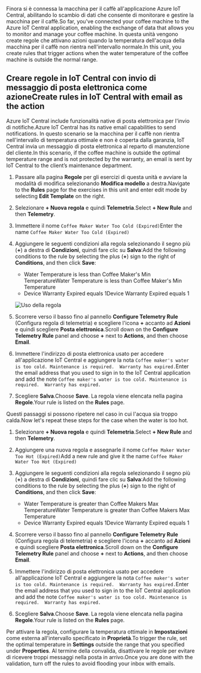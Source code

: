 <span data-ttu-id="4edd5-101">Finora si è connessa la macchina per il caffè all'applicazione Azure IoT Central, abilitando lo scambio di dati che consente di monitorare e gestire la macchina per il caffè.</span><span class="sxs-lookup"><span data-stu-id="4edd5-101">So far, you've connected your coffee machine to the Azure IoT Central application, enabling the exchange of data that allows you to monitor and manage your coffee machine.</span></span> <span data-ttu-id="4edd5-102">In questa unità vengono create regole che attivano azioni quando la temperatura dell'acqua della macchina per il caffè non rientra nell'intervallo normale.</span><span class="sxs-lookup"><span data-stu-id="4edd5-102">In this unit, you create rules that trigger actions when the water temperature of the coffee machine is outside the normal range.</span></span> 

## <a name="create-rules-in-iot-central-with-email-as-the-action"></a><span data-ttu-id="4edd5-103">Creare regole in IoT Central con invio di messaggio di posta elettronica come azione</span><span class="sxs-lookup"><span data-stu-id="4edd5-103">Create rules in IoT Central with email as the action</span></span>

<span data-ttu-id="4edd5-104">Azure IoT Central include funzionalità native di posta elettronica per l'invio di notifiche.</span><span class="sxs-lookup"><span data-stu-id="4edd5-104">Azure IoT Central has its native email capabilities to send notifications.</span></span> <span data-ttu-id="4edd5-105">In questo scenario se la macchina per il caffè non rientra nell'intervallo di temperatura ottimale e non è coperta dalla garanzia, IoT Central invia un messaggio di posta elettronica al reparto di manutenzione del cliente.</span><span class="sxs-lookup"><span data-stu-id="4edd5-105">In this scenario, if the coffee machine is outside the optimal temperature range and is not protected by the warranty, an email is sent by IoT Central to the client’s maintenance department.</span></span>

1. <span data-ttu-id="4edd5-106">Passare alla pagina **Regole** per gli esercizi di questa unità e avviare la modalità di modifica selezionando **Modifica modello** a destra.</span><span class="sxs-lookup"><span data-stu-id="4edd5-106">Navigate to the **Rules** page for the exercises in this unit and enter edit mode by selecting **Edit Template** on the right.</span></span> 
1. <span data-ttu-id="4edd5-107">Selezionare **+ Nuova regola** e quindi **Telemetria**.</span><span class="sxs-lookup"><span data-stu-id="4edd5-107">Select **+ New Rule** and then **Telemetry**.</span></span> 

1. <span data-ttu-id="4edd5-108">Immettere il nome `Coffee Maker Water Too Cold (Expired)`</span><span class="sxs-lookup"><span data-stu-id="4edd5-108">Enter the name `Coffee Maker Water Too Cold (Expired)`</span></span>

1. <span data-ttu-id="4edd5-109">Aggiungere le seguenti condizioni alla regola selezionando il segno più (**+**) a destra di **Condizioni**, quindi fare clic su **Salva**:</span><span class="sxs-lookup"><span data-stu-id="4edd5-109">Add the following conditions to the rule by selecting the plus (**+**) sign to the right of **Conditions**, and then click **Save**:</span></span>      
    - <span data-ttu-id="4edd5-110">Water Temperature is less than Coffee Maker's Min Temperature</span><span class="sxs-lookup"><span data-stu-id="4edd5-110">Water Temperature is less than Coffee Maker's Min Temperature</span></span>
    - <span data-ttu-id="4edd5-111">Device Warranty Expired equals 1</span><span class="sxs-lookup"><span data-stu-id="4edd5-111">Device Warranty Expired equals 1</span></span>

    ![Uso della regola](../media/5-flow-a.png)

1. <span data-ttu-id="4edd5-113">Scorrere verso il basso fino al pannello **Configure Telemetry Rule** (Configura regola di telemetria) e scegliere l'icona **+** accanto ad **Azioni** e quindi scegliere **Posta elettronica**.</span><span class="sxs-lookup"><span data-stu-id="4edd5-113">Scroll down on the **Configure Telemetry Rule** panel and choose **+** next to **Actions**, and then choose **Email**.</span></span>

1. <span data-ttu-id="4edd5-114">Immettere l'indirizzo di posta elettronica usato per accedere all'applicazione IoT Central e aggiungere la nota `Coffee maker's water is too cold. Maintenance is required.  Warranty has expired.`</span><span class="sxs-lookup"><span data-stu-id="4edd5-114">Enter the email address that you used to sign in to the IoT Central application and add the note `Coffee maker's water is too cold. Maintenance is required.  Warranty has expired.`</span></span>

1. <span data-ttu-id="4edd5-115">Scegliere **Salva**.</span><span class="sxs-lookup"><span data-stu-id="4edd5-115">Choose **Save**.</span></span> <span data-ttu-id="4edd5-116">La regola viene elencata nella pagina **Regole**.</span><span class="sxs-lookup"><span data-stu-id="4edd5-116">Your rule is listed on the **Rules** page.</span></span>

<span data-ttu-id="4edd5-117">Questi passaggi si possono ripetere nel caso in cui l'acqua sia troppo calda.</span><span class="sxs-lookup"><span data-stu-id="4edd5-117">Now let's repeat these steps for the case when the water is too hot.</span></span> 

1. <span data-ttu-id="4edd5-118">Selezionare **+ Nuova regola** e quindi **Telemetria**.</span><span class="sxs-lookup"><span data-stu-id="4edd5-118">Select **+ New Rule** and then **Telemetry**.</span></span>

1. <span data-ttu-id="4edd5-119">Aggiungere una nuova regola e assegnarle il nome `Coffee Maker Water Too Hot (Expired)`</span><span class="sxs-lookup"><span data-stu-id="4edd5-119">Add a new rule and give it the name `Coffee Maker Water Too Hot (Expired)`</span></span>

1. <span data-ttu-id="4edd5-120">Aggiungere le seguenti condizioni alla regola selezionando il segno più (**+**) a destra di **Condizioni**, quindi fare clic su **Salva**:</span><span class="sxs-lookup"><span data-stu-id="4edd5-120">Add the following conditions to the rule by selecting the plus (**+**) sign to the right of **Conditions**, and then click **Save**:</span></span>      
    - <span data-ttu-id="4edd5-121">Water Temperature is greater than Coffee Makers Max Temperature</span><span class="sxs-lookup"><span data-stu-id="4edd5-121">Water Temperature is greater than Coffee Makers Max Temperature</span></span>
    - <span data-ttu-id="4edd5-122">Device Warranty Expired equals 1</span><span class="sxs-lookup"><span data-stu-id="4edd5-122">Device Warranty Expired equals 1</span></span>

1. <span data-ttu-id="4edd5-123">Scorrere verso il basso fino al pannello **Configure Telemetry Rule** (Configura regola di telemetria) e scegliere l'icona **+** accanto ad **Azioni** e quindi scegliere **Posta elettronica**.</span><span class="sxs-lookup"><span data-stu-id="4edd5-123">Scroll down on the **Configure Telemetry Rule** panel and choose **+** next to **Actions**, and then choose **Email**.</span></span>

1. <span data-ttu-id="4edd5-124">Immettere l'indirizzo di posta elettronica usato per accedere all'applicazione IoT Central e aggiungere la nota `Coffee maker's water is too cold. Maintenance is required.  Warranty has expired.`</span><span class="sxs-lookup"><span data-stu-id="4edd5-124">Enter the email address that you used to sign in to the IoT Central application and add the note `Coffee maker's water is too cold. Maintenance is required.  Warranty has expired.`</span></span>

1. <span data-ttu-id="4edd5-125">Scegliere **Salva**.</span><span class="sxs-lookup"><span data-stu-id="4edd5-125">Choose **Save**.</span></span> <span data-ttu-id="4edd5-126">La regola viene elencata nella pagina **Regole**.</span><span class="sxs-lookup"><span data-stu-id="4edd5-126">Your rule is listed on the **Rules** page.</span></span>

<span data-ttu-id="4edd5-127">Per attivare la regola, configurare la temperatura ottimale in **Impostazioni** come esterna all'intervallo specificato in **Proprietà**.</span><span class="sxs-lookup"><span data-stu-id="4edd5-127">To trigger the rule, set the optimal temperature in **Settings** outside the range that you specified under **Properties**.</span></span> <span data-ttu-id="4edd5-128">Al termine della convalida, disattivare le regole per evitare di ricevere troppi messaggi nella posta in arrivo.</span><span class="sxs-lookup"><span data-stu-id="4edd5-128">Once you are done with the validation, turn off the rules to avoid flooding your inbox with emails.</span></span>